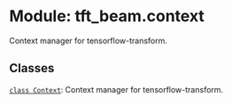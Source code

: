 <div itemscope itemtype="http://developers.google.com/ReferenceObject">
<meta itemprop="name" content="tft_beam.context" />
<meta itemprop="path" content="Stable" />
</div>

# Module: tft_beam.context

Context manager for tensorflow-transform.

## Classes

[`class Context`](../tft_beam/context/Context.md): Context manager for tensorflow-transform.

